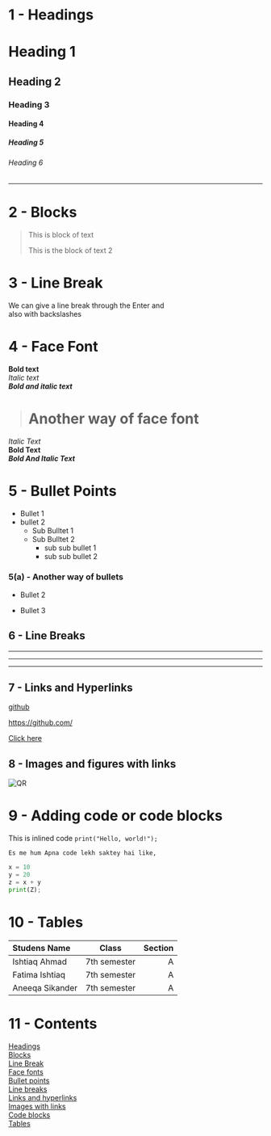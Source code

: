 # 1 - Headings
# Heading 1
## Heading 2
### Heading 3
#### Heading 4
##### Heading 5
###### Heading 6

***
# 2 - Blocks

> This is block of text
>
> This  is the block of text 2
>

# 3 - Line Break

We can give a line break through the Enter and \
also with backslashes

# 4 - Face Font

**Bold text** \
*Italic text* \
***Bold and italic text***

> # Another way of face font

_Italic Text_ \
__Bold Text__ \
___Bold And Italic Text___

# 5 - Bullet Points

- Bullet 1
- bullet 2
    - Sub Bulltet 1
    - Sub Bulltet 2
        - sub sub bullet 1
        - sub sub bullet 2

### 5(a) - Another way of bullets
* Bullet 2
+ Bullet 3

## 6 - Line Breaks
___
***
---

## 7 - Links and Hyperlinks

[github](https://github.com/)

<https://github.com/>

[link]: https://github.com/

[Click here][link]


## 8 - Images and figures with links

![QR](qr.png)

# 9 - Adding code or code blocks

<!-- inline code -->
This is inlined code `print("Hello, world!");`

```
Es me hum Apna code lekh saktey hai like,
```

```python
x = 10
y = 20
z = x + y
print(Z);
```

# 10 - Tables
| Studens Name | Class | Section |
| :----------- | :---: | ------: |
| Ishtiaq Ahmad | 7th semester | A |
| Fatima Ishtiaq | 7th semester | A |
| Aneeqa Sikander | 7th semester | A |
<!-- : for left Allignments -->
<!-- for Right Allignments : -->
<!-- : for Centre Allignments : -->


# 11 - Contents
[Headings](#1---headings)\
[Blocks](#2---blocks)\
[Line Break](#3---line-break)\
[Face fonts](#4---face-font)\
[Bullet points](#5---bullet-points)\
[Line breaks](#6---line-breaks)\
[Links and hyperlinks](#7---links-and-hyperlinks)\
[Images with links](#8---images-and-figures-with-links)\
[Code blocks](#9---adding-code-or-code-blocks)\
[Tables](#10---tables)








